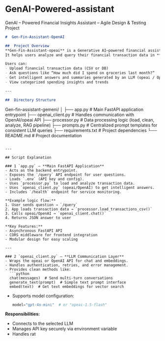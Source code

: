 # GenAI-Powered-assistant
GenAI – Powered Financial Insights Assistant – Agile Design &amp; Testing Project

```markdown
#  Gen-Fin-Assistant-OpenAI

##  Project Overview
**Gen-Fin-Assistant-opeai** is a Generative AI–powered financial assistant built using **FastAPI** and **Google opeai/OpenAI APIs**.  
It helps users analyze and query their financial transaction data in **natural language**, using **RAG (Retrieval-Augmented Generation)** to generate accurate, data-backed insights.

Users can:
- Upload financial transaction data (CSV or DB)
- Ask questions like “How much did I spend on groceries last month?”
- Get intelligent answers and summaries generated by an LLM (opeai / OpenAI GPT)
- View categorized spending insights and trends

---

##  Directory Structure
```

Gen-fin-assistant-gemeni/
│
├── app.py                # Main FastAPI application entrypoint
├── openai_client.py      # Handles communication with OpenAI/opeai API
├── processor.py          # Data processing logic (load, clean, analyze, RAG pipeline)
├── prompts.py            # Centralized prompt templates for consistent LLM queries
├── requirements.txt      # Project dependencies
└── README.md             # Project documentation

````

---

## Script Explanation

### 1️ `app.py` — **Main FastAPI Application**
- Acts as the backend entrypoint.
- Exposes the `/query` API endpoint for user questions.
- Loads `.env` (API key and config).
- Uses `processor.py` to load and analyze transaction data.
- Uses `openai_client.py` (opeai/OpenAI) to get intelligent answers.
- Includes `/health` endpoint for service monitoring.

**Example logic flow:**
1. User sends question → `/query`
2. App loads transaction data → `processor.load_transactions_csv()`
3. Calls opeai/OpenAI → `openai_client.chat()`
4. Returns JSON answer to user

**Key Features:**
- Asynchronous FastAPI API
- CORS middleware for frontend integration
- Modular design for easy scaling

---

### 2️ `openai_client.py` — **LLM Communication Layer**
- Wraps the opeai or OpenAI API for chat and embeddings.
- Handles authentication, retries, and error management.
- Provides clean methods like:
  ```python
  chat(messages)  # Send multi-turn conversations
  generate_text(prompt)  # Simple text prompt interface
  embed(text)  # Get text embeddings for vector search
````

* Supports model configuration:

  ```python
  model="gpt-4o-mini"  # or "opeai-1.5-flash"
  ```

**Responsibilities:**

* Connects to the selected LLM
* Manages API key securely via environment variable
* Handles rat







